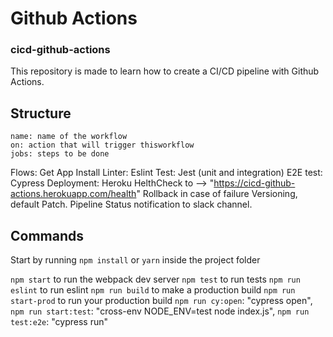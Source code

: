 # Github Actions
### cicd-github-actions

This repository is made to learn how  to create a CI/CD pipeline with Github Actions.

## Structure

    name: name of the workflow
    on: action that will trigger thisworkflow
    jobs: steps to be done

Flows:
    Get App
    Install
    Linter: Eslint
    Test: Jest (unit and integration)
    E2E test: Cypress
    Deployment: Heroku
    HelthCheck to --> "https://cicd-github-actions.herokuapp.com/health"
    Rollback in case of failure
    Versioning, default Patch.
    Pipeline Status notification to slack channel.

## Commands

Start by running `npm install` or `yarn` inside the project folder

`npm start` to run the webpack dev server
`npm test` to run tests
`npm run eslint` to run eslint
`npm run build` to make a production build
`npm run start-prod` to run your production build
`npm run cy:open`: "cypress open",
`npm run start:test`: "cross-env NODE_ENV=test node index.js",
`npm run test:e2e`: "cypress run"
